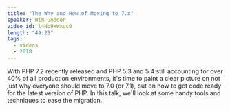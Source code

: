 ```yaml
---
title: "The Why and How of Moving to 7.x"
speaker: Wim Godden
video_id: l4Nb9xWxuc0
length: "49:25"
tags:
  - videos
  - 2018
---
```


With PHP 7.2 recently released and PHP 5.3 and 5.4 still accounting for over 40% of all production environments, it's time to paint a clear picture on not just why everyone should move to 7.0 (or 7.1), but on how to get code ready for the latest version of PHP. In this talk, we'll look at some handy tools and techniques to ease the migration.
